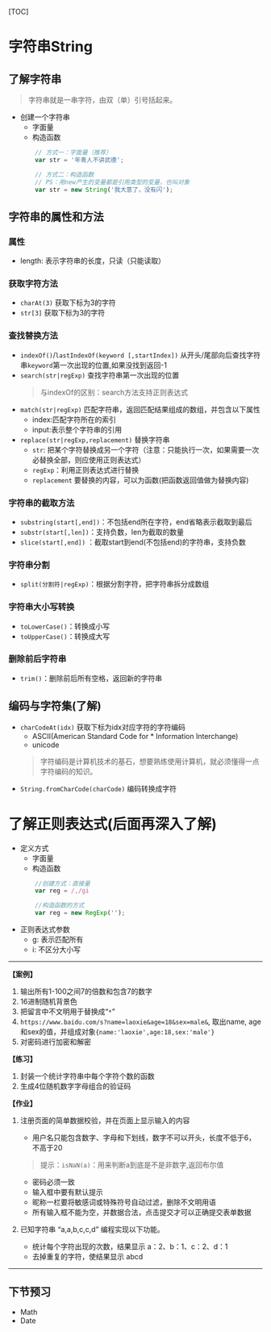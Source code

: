 [TOC]

# 字符串String

## 了解字符串
> 字符串就是一串字符，由双（单）引号括起来。

* 创建一个字符串
	* 字面量
	* 构造函数
	```javascript
		// 方式一：字面量（推荐）
		var str = '年青人不讲武德';

		// 方式二：构造函数
		// PS：用new产生的变量都是引用类型的变量，也叫对象
		var str = new String('我大意了，没有闪');
	```

## 字符串的属性和方法

### 属性
* length: 表示字符串的长度，只读（只能读取）

### 获取字符方法
* `charAt(3)` 获取下标为3的字符
* `str[3]`	获取下标为3的字符

### 查找替换方法
* `indexOf()`/`lastIndexOf(keyword [,startIndex])`  从开头/尾部向后查找字符串`keyword`第一次出现的位置,如果没找到返回-1
* `search(str|regExp)` 查找字符串第一次出现的位置
	> 与indexOf的区别：search方法支持正则表达式
* `match(str|regExp)` 匹配字符串，返回匹配结果组成的数组，并包含以下属性
	* index:匹配字符所在的索引
	* input:表示整个字符串的引用
* `replace(str|regExp,replacement)` 替换字符串 
	* `str`: 把某个字符替换成另一个字符（注意：只能执行一次，如果需要一次必替换全部，则应使用正则表达式）
	* `regExp`：利用正则表达式进行替换
	* `replacement`	要替换的内容，可以为函数(把函数返回值做为替换内容)


### 字符串的截取方法
* `substring(start[,end])`：不包括end所在字符，end省略表示截取到最后
* `substr(start[,len])`：支持负数，len为截取的数量
* `slice(start[,end])` ：截取start到end(不包括end)的字符串，支持负数


### 字符串分割
* `split(分割符|regExp)`：根据分割字符，把字符串拆分成数组

### 字符串大小写转换
* `toLowerCase()`：转换成小写
* `toUpperCase()`：转换成大写

### 删除前后字符串
* `trim()`：删除前后所有空格，返回新的字符串

## 编码与字符集(了解)
* `charCodeAt(idx)` 获取下标为idx对应字符的字符编码
	* ASCII(American Standard Code for * Information Interchange)
	* unicode
	> 字符编码是计算机技术的基石，想要熟练使用计算机，就必须懂得一点字符编码的知识。
* `String.fromCharCode(charCode)`  编码转换成字符



# 了解正则表达式(后面再深入了解)
* 定义方式
	* 字面量
	* 构造函数
	```js
		//创建方式：直接量
		var reg = /,/gi 

		//构造函数的方式
		var reg = new RegExp('');
	```
* 正则表达式参数
	* g: 表示匹配所有
	* i: 不区分大小写

---

**【案例】**

1. 输出所有1-100之间7的倍数和包含7的数字
2. 16进制随机背景色
3. 把留言中不文明用于替换成“`*`”
4. `https://www.baidu.com/s?name=laoxie&age=18&sex=male&`,  取出name, age和sex的值，并组成对象`{name:'laoxie',age:18,sex:'male'}`
5. 对密码进行加密和解密

**【练习】**

1. 封装一个统计字符串中每个字符个数的函数
2. 生成4位随机数字字母组合的验证码


**【作业】**

1. 注册页面的简单数据校验，并在页面上显示输入的内容
	* 用户名只能包含数字、字母和下划线，数字不可以开头，长度不低于6，不高于20
	>提示：`isNaN(a)`：用来判断a到底是不是非数字,返回布尔值
	* 密码必须一致
	* 输入框中要有默认提示
	* 昵称一栏要将敏感词或特殊符号自动过滤，删除不文明用语
	* 所有输入框不能为空，并数据合法，点击提交才可以正确提交表单数据

2. 已知字符串 “a,a,b,c,c,d”  编程实现以下功能。
	* 统计每个字符出现的次数，结果显示 a：2、b：1、c：2、d：1
	* 去掉重复的字符，使结果显示 abcd

---

## 下节预习
* Math
* Date


